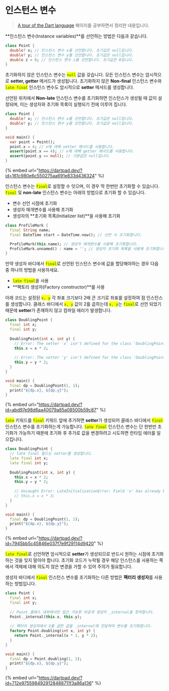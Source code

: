 # 인스턴스 변수

> [A tour of the Dart language](https://dart.dev/guides/language/language-tour) 페이지를 공부하면서 정리한 내용입니다.

**인스턴스 변수(Instance variables)**를 선언하는 방법은 다음과 같습니다.

```dart
class Point {
  double? x; // 인스턴스 변수 x를 선언합니다. 초기값은 null입니다.
  double? y; // 인스턴스 변수 y를 선언합니다. 초기값은 null입니다.
  double z = 0; // 인스턴스 변수 z를 선언합니다. 초기값은 0입니다.
}
```

초기화하지 않은 인스턴스 변수는 <mark style="color:green;">`null`</mark> 값을 갖습니다. 모든 인스턴스 변수는 암시적으로 **setter, getter** 메서드가 생성됩니다. 초기화하지 않은 **Non-final** 인스턴스 변수와 <mark style="color:green;">`late final`</mark> 인스턴스 변수도 암시적으로 **setter** 메서드를 생성합니다.

선언된 위치에서 **Non-late** 인스턴스 변수를 초기화하면 인스턴스가 생성될 때 값이 설정되며, 이는 생성자와 초기화 목록이 실행되기 전에 이루어 집니다.

```dart
class Point {
  double? x; // 인스턴스 변수 x를 선언합니다. 초기값은 null입니다.
  double? y; // 인스턴스 변수 y를 선언합니다. 초기값은 null입니다.
}

void main() {
  var point = Point();
  point.x = 4; // x에 대해 setter 메서드를 사용합니다.
  assert(point.x == 4); // x에 대해 getter 메서드를 사용합니다.
  assert(point.y == null); // 기본값은 null입니다.
}
```

{% embed url="https://dartpad.dev/?id=161c980e6c550275aa691e833d436324" %}

인스턴스 변수는 <mark style="color:green;">`final`</mark>로 설정할 수 잇으며, 이 경우 딱 한번만 초기화할 수 있습니다. <mark style="color:green;">`final`</mark> 및 **non-late** 인스턴스 변수는 아래의 방법으로 초기화 할 수 있습니다.

* 변수 선언 시점에 초기화
* 생성자 매개변수를 사용해 초기화
* 생성자의 **초기화 목록(Initializer list)**을 사용해 초기화

```dart
class ProfileMark {
  final String name;
  final DateTime start = DateTime.now(); // 선언 시 초기화합니다.

  ProfileMark(this.name); // 생성자 매개변수를 사용해 초기화합니다.
  ProfileMark.unnamed() : name = ''; // 생성자 초기화 목록을 사용해 초기화합니다.
}
```

만약 생성자 바디에서 <mark style="color:green;">`final`</mark>로 선언된 인스턴스 변수에 값을 할당해야하는 경우 다음 중 하나의 방법을 사용하세요.

* <mark style="color:green;">`late final`</mark>을 사용
* **팩토리 생성자(Factory constructor)**를 사용

아래 코드는 설정된 <mark style="color:green;">`x, y`</mark> 각 좌표 크기보다 2배 큰 크기로 좌표를 설정하여 점 인스턴스를 생성합니다. 클래스 바디에서 <mark style="color:green;">`x, y`</mark> 값이 2를 곱하는데 <mark style="color:green;">`x, y`</mark>는 <mark style="color:green;">`final`</mark>로 선언 되었기 때문에 **setter**가 존재하지 않고 컴파일 에러가 발생합니다.

```dart
class DoublingPoint {
  final int x;
  final int y;
  
  DoublingPoint(int x, int y) {
    // Error: The setter 'x' isn't defined for the class 'DoublingPoint'.
    this.x = x * 2;
    
    // Error: The setter 'y' isn't defined for the class 'DoublingPoint'.
    this.y = y * 2;
  }
}

void main() {
  final dp = DoublingPoint(1, 1);
  print("${dp.x}, ${dp.y}");
}
```

{% embed url="https://dartpad.dev/?id=abd97e98d6aa40079a85a08500b59c87" %}

<mark style="color:green;">`late`</mark> 키워드를 <mark style="color:green;">`final`</mark> 키워드 앞에 추가하면 **setter**가 생성되어 클래스 바디에서 <mark style="color:green;">`final`</mark> 인스턴스 변수를 초기화하는게 가능합니다. <mark style="color:green;">`late final`</mark> 인스턴스 변수는 단 한번만 초기화가 가능하기 때문에 초기화 후 추가로 값을 변경하려고 시도하면 런타임 에러를 일으킵니다.

```dart
class DoublingPoint {
  // late final 필드는 setter를 생성합니다.
  late final int x;
  late final int y;
  
  DoublingPoint(int x, int y) {
    this.x = x * 2;
    this.y = y * 2;
    
    // Uncaught Error: LateInitializationError: Field 'x' has already been initialized.
    // this.x = x * 3;
  }
}

void main() {
  final dp = DoublingPoint(1, 1);
  print("${dp.x}, ${dp.y}");
}
```

{% embed url="https://dartpad.dev/?id=7945bb5c45846e037f7e9f29114d9420" %}

<mark style="color:green;">`late final`</mark>로 선언하면 암시적으로 **setter**가 생성되므로 반드시 원하는 시점에 초기화하는 것을 잊지 말아야 합니다. 초기화 코드가 누락될 경우 해당 인스턴스를 사용하는 쪽에서 객체에 대해 의도치 않은 변경을 가할 수 있어 주의가 필요합니다.

생성자 바디에서 <mark style="color:green;">`final`</mark> 인스턴스 변수를 초기화하는 다른 방법은 **팩터리 생성자**를 사용하는 방법입니다.

```dart
class Point {
  final int x;
  final int y;
  
  // Point 클래스 내부에서만 접근 가능한 비공개 생성자 _internal을 정의합니다.
  Point._internal(this.x, this.y);
  
  // 팩터리 생성자에서 2를 곱한 값을 _internal에 전달하여 변수를 초기화합니다.
  factory Point.doubling(int x, int y) {
    return Point._internal(x * 2, y * 2);
  }
}

void main() {
  final dp = Point.doubling(1, 1);
  print("${dp.x}, ${dp.y}");
}
```

{% embed url="https://dartpad.dev/?id=712e9755984929128488711f3a86a136" %}
